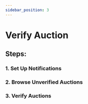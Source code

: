 ```yaml
---
sidebar_position: 3
---
```


# Verify Auction

## Steps:
### 1. Set Up Notifications
### 2. Browse Unverified Auctions
### 3. Verify Auctions